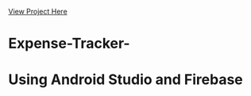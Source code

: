 
<a href="https://youtu.be/q2UJI9ff6-I">View Project Here</a>
# Expense-Tracker-
# Using Android Studio and Firebase





